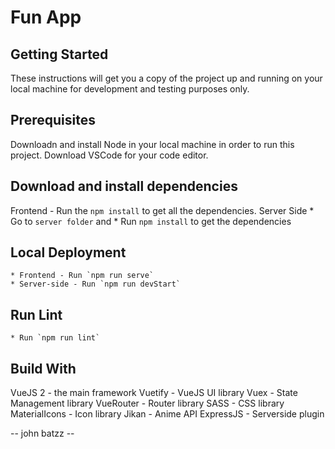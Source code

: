 # Fun App

## Getting Started
These instructions will get you a copy of the project up and running on your local machine for development and testing purposes only.

## Prerequisites
Downloadn and install Node in your local machine in order to run this project.
Download VSCode for your code editor.

## Download and install dependencies
Frontend - Run the `npm install` to get all the dependencies.
Server Side
    * Go to `server folder` and
    * Run `npm install` to get the dependencies

## Local Deployment
    * Frontend - Run `npm run serve`
    * Server-side - Run `npm run devStart`

## Run Lint
    * Run `npm run lint`

## Build With
VueJS 2 - the main framework
Vuetify - VueJS UI library
Vuex - State Management library
VueRouter - Router library
SASS - CSS library
MaterialIcons - Icon library
Jikan - Anime API
ExpressJS - Serverside plugin

-- john batzz --